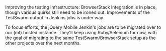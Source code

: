 Improving the testing infrastructure: BrowserStack integration is in
place, though various quirks still need to be ironed out. Improvements
of the TestSwarm output in Jenkins jobs is under way.

To focus efforts, the jQuery Mobile Jenkin's jobs are to be migrated
over to our (mt) hosted instance. They'll keep using Ruby/Selenium for
now, with the goal of migrating to the same TestSwarm/BrowserStack setup
as the other projects over the next months.
